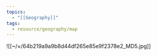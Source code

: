 ```yaml
---
topics:
  - "[[Geography]]"
tags:
  - resource/geography/map
---
```

![[~/×/64b219a9a9b8d44df265e85e9f2378e2_MD5.jpg]]
